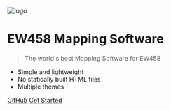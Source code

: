 <!-- _coverpage.md -->

![logo](JOP01713.jpg)

# EW458 Mapping Software

> The world's best Mapping Software for EW458

- Simple and lightweight
- No statically built HTML files
- Multiple themes

[GitHub](https://github.com/docsifyjs/docsify/)
[Get Started](#docsify)